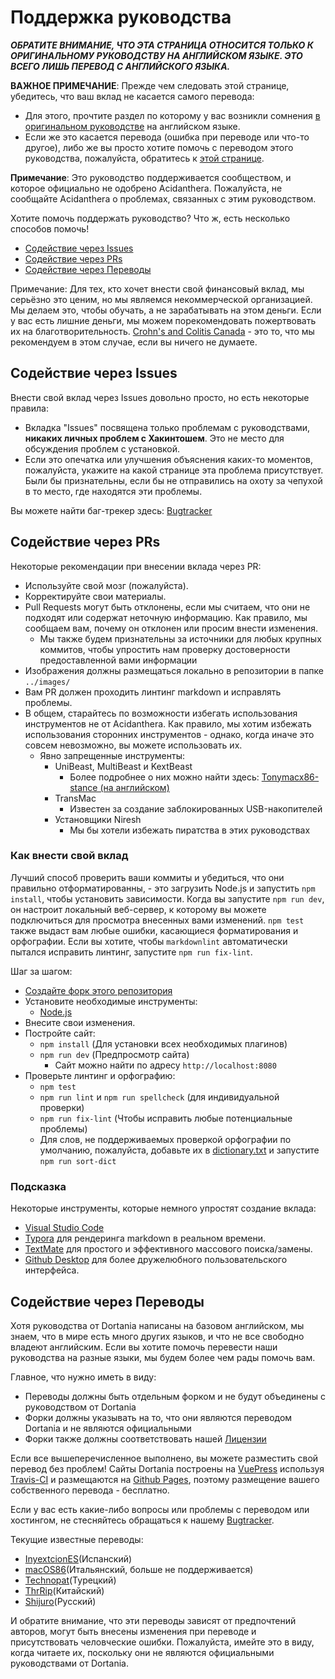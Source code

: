 # Поддержка руководства

***ОБРАТИТЕ ВНИМАНИЕ, ЧТО ЭТА СТРАНИЦА ОТНОСИТСЯ ТОЛЬКО К ОРИГИНАЛЬНОМУ РУКОВОДСТВУ НА АНГЛИЙСКОМ ЯЗЫКЕ. ЭТО ВСЕГО ЛИШЬ ПЕРЕВОД С АНГЛИЙСКОГО ЯЗЫКА.***

**ВАЖНОЕ ПРИМЕЧАНИЕ**: Прежде чем следовать этой странице, убедитесь, что ваш вклад не касается самого перевода:

* Для этого, прочтите раздел по которому у вас возникли сомнения [в оригинальном руководстве](https://dortania.github.io/OpenCore-Install-Guide/) на английском языке.
* Если же это касается перевода (ошибка при переводе или что-то другое), либо же вы просто хотите помочь с переводом этого руководства, пожалуйста, обратитесь к [этой странице](https://github.com/shijuro/OpenCore-Install-Guide/blob/master/CONTRIBUTING.md).

**Примечание**: Это руководство поддерживается сообществом, и которое официально не одобрено Acidanthera. Пожалуйста, не сообщайте Acidanthera о проблемах, связанных с этим руководством.

Хотите помочь поддержать руководство? Что ж, есть несколько способов помочь!

* [Содействие через Issues](#содеиствие-через-issues)
* [Содействие через PRs](#содеиствие-через-prs)
* [Содействие через Переводы](#содеиствие-через-переводы)

Примечание: Для тех, кто хочет внести свой финансовый вклад, мы серьёзно это ценим, но мы являемся некоммерческой организацией. Мы делаем это, чтобы обучать, а не зарабатывать на этом деньги. Если у вас есть лишние деньги, мы можем порекомендовать пожертвовать их на благотворительность. [Crohn's and Colitis Canada](https://crohnsandcolitis.donorportal.ca/Donation/DonationDetails.aspx?L=en-CA&G=159&F=1097&T=GENER) - это то, что мы рекомендуем в этом случае, если вы ничего не думаете.

## Содействие через Issues

 Внести свой вклад через Issues довольно просто, но есть некоторые правила:

* Вкладка "Issues" посвящена только проблемам с руководствами, **никаких личных проблем с Хакинтошем**. Это не место для обсуждения проблем с установкой.
* Если это опечатка или улучшения объяснения каких-то моментов, пожалуйста, укажите на какой странице эта проблема присутствует. Были бы признательны, если бы не отправились на охоту за чепухой в то место, где находятся эти проблемы.

Вы можете найти баг-трекер здесь: [Bugtracker](https://github.com/dortania/bugtracker)

## Содействие через PRs

Некоторые рекомендации при внесении вклада через PR:

* Используйте свой мозг (пожалуйста).
* Корректируйте свои материалы.
* Pull Requests могут быть отклонены, если мы считаем, что они не подходят или содержат неточную информацию. Как правило, мы сообщаем вам, почему он отклонен или просим внести изменения.
  * Мы также будем признательны за источники для любых крупных коммитов, чтобы упростить нам проверку достоверности предоставленной вами информации
* Изображения должны размещаться локально в репозитории в папке `../images/`
* Вам PR должен проходить линтинг markdown и исправлять проблемы.
* В общем, старайтесь по возможности избегать использования инструментов не от Acidanthera. Как правило, мы хотим избежать использования сторонних инструментов - однако, когда иначе это совсем невозможно, вы можете использовать их.
  * Явно запрещенные инструменты:
    * UniBeast, MultiBeast и KextBeast
      * Более подробнее о них можно найти здесь: [Tonymacx86-stance (на английском)](https://github.com/khronokernel/Tonymcx86-stance)
    * TransMac
      * Известен за создание заблокированных USB-накопителей
    * Установщики Niresh
      * Мы бы хотели избежать пиратства в этих руководствах

### Как внести свой вклад

Лучший способ проверить ваши коммиты и убедиться, что они правильно отформатированны, - это загрузить Node.js и запустить `npm install`, чтобы установить зависимости. Когда вы запустите `npm run dev`, он настроит локальный веб-сервер, к которому вы можете подключиться для просмотра внесенных вами изменений. `npm test` также выдаст вам любые ошибки, касающиеся форматирования и орфографии. Если вы хотите, чтобы `markdownlint` автоматически пытался исправить линтинг, запустите `npm run fix-lint`.

Шаг за шагом:

* [Создайте форк этого репозитория](https://github.com/dortania/OpenCore-Install-Guide/fork/)
* Установите необходимые инструменты:
  * [Node.js](https://nodejs.org/)
* Внесите свои изменения.
* Постройте сайт:
  * `npm install` (Для установки всех необходимых плагинов)
  * `npm run dev` (Предпросмотр сайта)
    * Сайт можно найти по адресу `http://localhost:8080`
* Проверьте линтинг и орфографию:
  * `npm test`
  * `npm run lint` и `npm run spellcheck` (для индивидуальной проверки)
  * `npm run fix-lint` (Чтобы исправить любые потенциальные проблемы)
  * Для слов, не поддерживаемых проверкой орфографии по умолчанию, пожалуйста, добавьте их в [dictionary.txt](./dictionary/dictionary.txt) и запустите `npm run sort-dict`

### Подсказка

Некоторые инструменты, которые немного упростят создание вклада:

* [Visual Studio Code](https://code.visualstudio.com)
* [Typora](https://typora.io) для рендеринга markdown в реальном времени.
* [TextMate](https://macromates.com) для простого и эффективного массового поиска/замены.
* [Github Desktop](https://desktop.github.com) для более дружелюбного пользовательского интерфейса.

## Содействие через Переводы

Хотя руководства от Dortania написаны на базовом английском, мы знаем, что в мире есть много других языков, и что не все свободно владеют английским. Если вы хотите помочь перевести наши руководства на разные языки, мы будем более чем рады помочь вам.

Главное, что нужно иметь в виду:

* Переводы должны быть отдельным форком и не будут объединены с руководством от Dortania
* Форки должны указывать на то, что они являются переводом Dortania и не являются официальными
* Форки также должны соответствовать нашей [Лицензии](https://github.com/dortania/OpenCore-Install-Guide/blob/master/LICENSE.md)

Если все вышеперечисленное выполнено, вы можете разместить свой перевод без проблем! Сайты Dortania построены на [VuePress](https://vuepress.vuejs.org) используя [Travis-CI](https://travis-ci.org) и размещаются на [Github Pages](https://pages.github.com), поэтому размещение вашего собственного перевода - бесплатно.

Если у вас есть какие-либо вопросы или проблемы с переводом или хостингом, не стесняйтесь обращаться к нашему [Bugtracker](https://github.com/dortania/bugtracker).

Текущие известные переводы:

* [InyextcionES](https://github.com/InyextcionES/OpenCore-Install-Guide)(Испанский)
* [macOS86](https://macos86.gitbook.io/guida-opencore/)(Итальянский, больше не поддерживается)
* [Technopat](https://www.technopat.net/sosyal/konu/opencore-ile-macos-kurulum-rehberi.963661/)(Турецкий)
* [ThrRip](https://github.com/ThrRip/OpenCore-Install-Guide)(Китайский)
* [Shijuro](https://github.com/shijuro/OpenCore-Install-Guide)(Русский)

И обратите внимание, что эти переводы зависят от предпочтений авторов, могут быть внесены изменения при переводе и присутствовать человческие ошибки. Пожалуйста, имейте это в виду, когда читаете их, поскольку они не являются официальными руководствами от Dortania.
